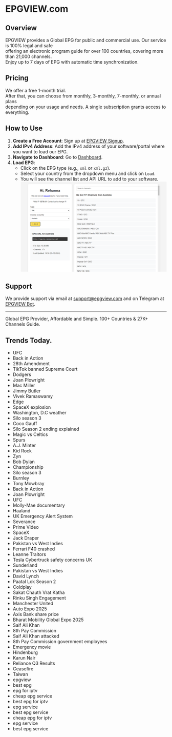 # EPGVIEW.com



## Overview
EPGVIEW provides a Global EPG for public and commercial use. Our service is 100% legal and safe\
offering an electronic program guide for over 100 countries, covering more than 21,000 channels.\
Enjoy up to 7 days of EPG with automatic time synchronization.

## Pricing
We offer a free 1-month trial. \
After that, you can choose from monthly, 3-monthly, 7-monthly, or annual plans \
depending on your usage and needs. A single subscription grants access to everything.

## How to Use
1. **Create a Free Account**: Sign up at [EPGVIEW Signup](https://epgview.com/signup.php).
2. **Add IPv4 Address**: Add the IPv4 address of your software/portal where you want to load our EPG.
3. **Navigate to Dashboard**: Go to [Dashboard](https://epgview.com/dashboard.php).
4. **Load EPG**:
   - Click on the EPG type (e.g., `xml` or `xml.gz`).
   - Select your country from the dropdown menu and click on `Load`.
   - You will see the channel list and API URL to add to your software.
![EPGVIEW](img/dashboard.png)
## Support
We provide support via email at [support@epgview.com](mailto:support@epgview.com) and on Telegram at [EPGVIEW Bot](https://t.me/epgview_bot).

---

Global EPG Provider, Affordable and Simple. 100+ Countries & 27K+ Channels Guide.

## Trends Today.

- UFC
- Back in Action
- 28th Amendment
- TikTok banned Supreme Court
- Dodgers
- Joan Plowright
- Mac Miller
- Jimmy Butler
- Vivek Ramaswamy
- Edge
- SpaceX explosion
- Washington, D.C weather
- Silo season 3
- Coco Gauff
- Silo Season 2 ending explained
- Magic vs Celtics
- Spurs
- A.J. Minter
- Kid Rock
- Zyn
- Bob Dylan
- Championship
- Silo season 3
- Burnley
- Tony Mowbray
- Back in Action
- Joan Plowright
- UFC
- Molly-Mae documentary
- Haaland
- UK Emergency Alert System
- Severance
- Prime Video
- SpaceX
- Jack Draper
- Pakistan vs West Indies
- Ferrari F40 crashed
- Leanne Traitors
- Tesla Cybertruck safety concerns UK
- Sunderland
- Pakistan vs West Indies
- David Lynch
- Paatal Lok Season 2
- Coldplay
- Sakat Chauth Vrat Katha
- Rinku Singh Engagement
- Manchester United
- Auto Expo 2025
- Axis Bank share price
- Bharat Mobility Global Expo 2025
- Saif Ali Khan
- 8th Pay Commission
- Saif Ali Khan attacked
- 8th Pay Commission government employees
- Emergency movie
- Hindenburg
- Karun Nair
- Reliance Q3 Results
- Ceasefire
- Taiwan
- epgview
- best epg
- epg for iptv
- cheap epg service
- best epg for iptv
- epg service
- best epg service
- cheap epg for iptv
- epg service
- best epg service
